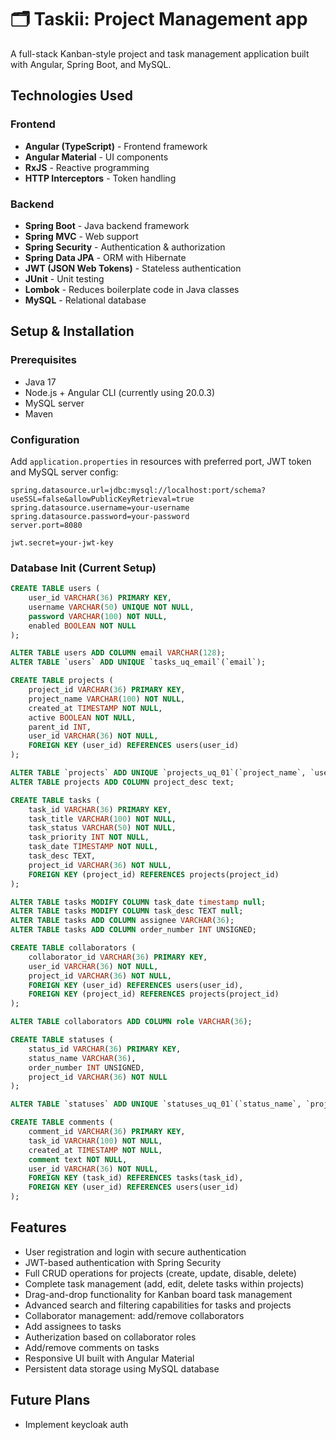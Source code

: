 # 🗂️ Taskii: Project Management app

A full-stack Kanban-style project and task management application built with Angular, Spring Boot, and MySQL.

##  Technologies Used

### Frontend
- **Angular (TypeScript)** - Frontend framework
- **Angular Material** - UI components
- **RxJS** - Reactive programming
- **HTTP Interceptors** - Token handling

### Backend
- **Spring Boot** - Java backend framework
- **Spring MVC** - Web support
- **Spring Security** - Authentication & authorization
- **Spring Data JPA** - ORM with Hibernate
- **JWT (JSON Web Tokens)** - Stateless authentication
- **JUnit** - Unit testing
- **Lombok** - Reduces boilerplate code in Java classes
- **MySQL** - Relational database

## Setup & Installation

### Prerequisites
- Java 17
- Node.js + Angular CLI (currently using 20.0.3)
- MySQL server
- Maven

### Configuration
Add `application.properties` in resources with preferred port, JWT token and MySQL server config:

```properties
spring.datasource.url=jdbc:mysql://localhost:port/schema?useSSL=false&allowPublicKeyRetrieval=true
spring.datasource.username=your-username
spring.datasource.password=your-password
server.port=8080

jwt.secret=your-jwt-key
```

### Database Init (Current Setup)

```sql
CREATE TABLE users (
    user_id VARCHAR(36) PRIMARY KEY,
    username VARCHAR(50) UNIQUE NOT NULL,
    password VARCHAR(100) NOT NULL,
    enabled BOOLEAN NOT NULL
);

ALTER TABLE users ADD COLUMN email VARCHAR(128);
ALTER TABLE `users` ADD UNIQUE `tasks_uq_email`(`email`);

CREATE TABLE projects (
    project_id VARCHAR(36) PRIMARY KEY,
    project_name VARCHAR(100) NOT NULL,
    created_at TIMESTAMP NOT NULL,
    active BOOLEAN NOT NULL,
    parent_id INT,
    user_id VARCHAR(36) NOT NULL,
    FOREIGN KEY (user_id) REFERENCES users(user_id)
);

ALTER TABLE `projects` ADD UNIQUE `projects_uq_01`(`project_name`, `user_id`);
ALTER TABLE projects ADD COLUMN project_desc text;

CREATE TABLE tasks (
    task_id VARCHAR(36) PRIMARY KEY,
    task_title VARCHAR(100) NOT NULL,
    task_status VARCHAR(50) NOT NULL,
    task_priority INT NOT NULL,
    task_date TIMESTAMP NOT NULL,
    task_desc TEXT,
    project_id VARCHAR(36) NOT NULL,
    FOREIGN KEY (project_id) REFERENCES projects(project_id)
);

ALTER TABLE tasks MODIFY COLUMN task_date timestamp null;
ALTER TABLE tasks MODIFY COLUMN task_desc TEXT null;
ALTER TABLE tasks ADD COLUMN assignee VARCHAR(36);
ALTER TABLE tasks ADD COLUMN order_number INT UNSIGNED;

CREATE TABLE collaborators (
    collaborator_id VARCHAR(36) PRIMARY KEY,
    user_id VARCHAR(36) NOT NULL,
    project_id VARCHAR(36) NOT NULL,
    FOREIGN KEY (user_id) REFERENCES users(user_id),
    FOREIGN KEY (project_id) REFERENCES projects(project_id)
);

ALTER TABLE collaborators ADD COLUMN role VARCHAR(36);

CREATE TABLE statuses (
    status_id VARCHAR(36) PRIMARY KEY,
    status_name VARCHAR(36),
    order_number INT UNSIGNED,
    project_id VARCHAR(36) NOT NULL
);

ALTER TABLE `statuses` ADD UNIQUE `statuses_uq_01`(`status_name`, `project_id`);

CREATE TABLE comments (
    comment_id VARCHAR(36) PRIMARY KEY,
    task_id VARCHAR(100) NOT NULL,
    created_at TIMESTAMP NOT NULL,
    comment text NOT NULL,
    user_id VARCHAR(36) NOT NULL,
    FOREIGN KEY (task_id) REFERENCES tasks(task_id),
    FOREIGN KEY (user_id) REFERENCES users(user_id)
);

```
##  Features

-  User registration and login with secure authentication
-  JWT-based authentication with Spring Security
-  Full CRUD operations for projects (create, update, disable, delete)
-  Complete task management (add, edit, delete tasks within projects)
-  Drag-and-drop functionality for Kanban board task management
-  Advanced search and filtering capabilities for tasks and projects
-  Collaborator management: add/remove collaborators
-  Add assignees to tasks
-  Autherization based on collaborator roles
-  Add/remove comments on tasks
-  Responsive UI built with Angular Material
-  Persistent data storage using MySQL database

##  Future Plans

-  Implement keycloak auth
